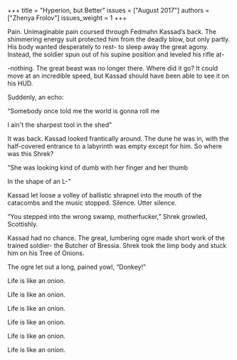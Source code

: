+++
title = "Hyperion, but Better"
issues = ["August 2017"]
authors = ["Zhenya Frolov"]
issues_weight = 1
+++

Pain. Unimaginable pain coursed through Fedmahn Kassad’s back. The shimmering energy suit protected him from the deadly blow, but only partly. His body wanted desperately to rest- to sleep away the great agony. Instead, the soldier spun out of his supine position and leveled his rifle at-

-nothing. The great beast was no longer there. Where did it go? It could move at an incredible speed, but Kassad should have been able to see it on his HUD.

Suddenly, an echo:

“Somebody once told me the world is gonna roll me

I ain't the sharpest tool in the shed”

It was back. Kassad looked frantically around. The dune he was in, with the half-covered entrance to a labyrinth was empty except for him. So where was this Shrek?

“She was looking kind of dumb with her finger and her thumb

In the shape of an L-”

Kassad let loose a volley of ballistic shrapnel into the mouth of the catacombs and the music stopped. Silence. Utter silence.

“You stepped into the wrong swamp, motherfucker,” Shrek growled, Scottishly.

Kassad had no chance. The great, lumbering ogre made short work of the trained soldier- the Butcher of Bressia. Shrek took the limp body and stuck him on his Tree of Onions.

The ogre let out a long, pained yowl, “Donkey!”

Life is like an onion.

Life is like an onion.

Life is like an onion.

Life is like an onion.

Life is like an onion.

Life is like an onion.
